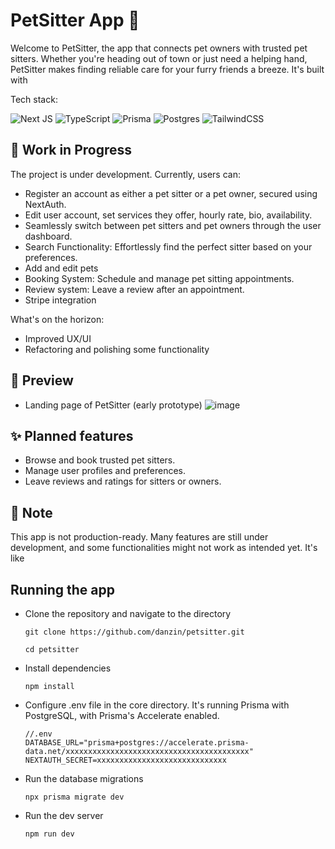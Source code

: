 
# PetSitter App 🐾

Welcome to PetSitter, the app that connects pet owners with trusted pet sitters. Whether you're heading out of town or just need a helping hand, PetSitter makes finding reliable care for your furry friends a breeze.
It's built with 

Tech stack:

![Next JS](https://img.shields.io/badge/Next-black?style=for-the-badge&logo=next.js&logoColor=white) ![TypeScript](https://img.shields.io/badge/typescript-%23007ACC.svg?style=for-the-badge&logo=typescript&logoColor=white)  ![Prisma](https://img.shields.io/badge/Prisma-3982CE?style=for-the-badge&logo=Prisma&logoColor=white) ![Postgres](https://img.shields.io/badge/postgres-%23316192.svg?style=for-the-badge&logo=postgresql&logoColor=white) ![TailwindCSS](https://img.shields.io/badge/tailwindcss-%2338B2AC.svg?style=for-the-badge&logo=tailwind-css&logoColor=white)

## 🚧 Work in Progress 

The project is under development. Currently, users can: 
 - Register an account as either a pet sitter or a pet owner, secured using NextAuth.
 - Edit user account, set services they offer, hourly rate, bio, availability.
 - Seamlessly switch between pet sitters and pet owners through the user dashboard.
 - Search Functionality: Effortlessly find the perfect sitter based on your preferences.
 - Add and edit pets
 - Booking System: Schedule and manage pet sitting appointments.
 - Review system: Leave a review after an appointment.
 - Stripe integration
   
What's on the horizon: 
 - Improved UX/UI
 - Refactoring and polishing some functionality


## 📸 Preview

 - Landing page of PetSitter (early prototype)
  ![image](https://github.com/user-attachments/assets/1ebb8b3a-5b64-417d-83eb-f02625f04f9d)

## ✨ Planned features

 - Browse and book trusted pet sitters.
 - Manage user profiles and preferences.
 - Leave reviews and ratings for sitters or owners.

## 📌 Note
This app is not production-ready. Many features are still under development, and some functionalities might not work as intended yet. It's like 

## Running the app 

 - Clone the repository and navigate to the directory

   `git clone https://github.com/danzin/petsitter.git`
   
   `cd petsitter`
- Install dependencies

  `npm install`

- Configure .env file in the core directory. It's running Prisma with PostgreSQL, with Prisma's Accelerate enabled.
  ```
  //.env
  DATABASE_URL="prisma+postgres://accelerate.prisma-data.net/xxxxxxxxxxxxxxxxxxxxxxxxxxxxxxxxxxxxxxxxx"
  NEXTAUTH_SECRET=xxxxxxxxxxxxxxxxxxxxxxxxxxxxx
  ```

- Run the database migrations
  
  `npx prisma migrate dev` 

- Run the dev server
  
  `npm run dev`

  
